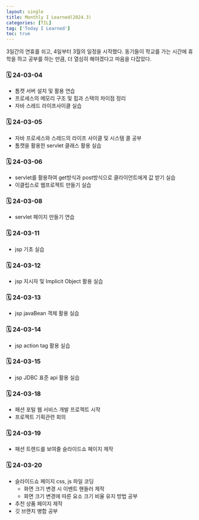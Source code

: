 ```yaml
---
layout: single
title: Monthly I Learned(2024.3)
categories: [TIL]
tag: ['Today I Learned']
toc: true
---
```



3일간의 연휴를 쉬고, 4일부터 3월의 일정을 시작했다. 동기들이 학교를 가는 시간에 휴학을 하고 공부를 하는 만큼, 더 열심히 해야겠다고 마음을 다잡았다.

### 🗓️ 24-03-04

- 톰캣 서버 설치 및 활용 연습
- 프로세스의 메모리 구조 및 힙과 스택의 차이점 정리
- 자바 스레드 라이프사이클 실습

### 🗓️ 24-03-05

- 자바 프로세스와 스레드의 라이프 사이클 및 시스템 콜 공부
- 톰캣을 활용한 servlet 클래스 활용 실습

### 🗓️ 24-03-06

- servlet를 활용하여 get방식과 post방식으로 클라이언트에게 값 받기 실습
- 이클립스로 웹프로젝트 만들기 실습

### 🗓️ 24-03-08

- servlet 페이지 만들기 연습

### 🗓️ 24-03-11

- jsp 기초 실습

### 🗓️ 24-03-12

- jsp 지시자 및 Implicit Object 활용 실습

### 🗓️ 24-03-13

- jsp javaBean 객체 활용 실습

### 🗓️ 24-03-14

- jsp action tag 활용 실습

### 🗓️ 24-03-15

- jsp JDBC 표준 api 활용 실습

### 🗓️ 24-03-18

- 패션 포털 웹 서비스 개발 프로젝트 시작
- 프로젝트 기획관련 회의

### 🗓️ 24-03-19

- 패션 트렌드를 보여줄 슬라이드쇼 페이지 제작

### 🗓️ 24-03-20

- 슬라이드쇼 페이지 css, js 파일 코딩
    - 화면 크기 변경 시 이벤트 핸들러 제작
    - 화면 크기 변경에 따른 요소 크기 비율 유지 방법 공부
- 추천 상품 페이지 제작
- 깃 브랜치 병합 공부